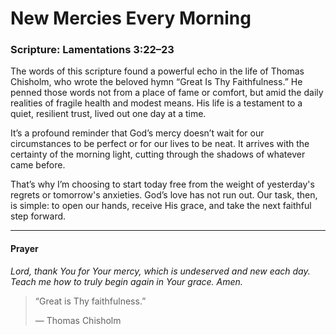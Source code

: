 # New Mercies Every Morning

### Scripture: **Lamentations 3:22–23**

The words of this scripture found a powerful echo in the life of Thomas Chisholm, who wrote the beloved hymn “Great Is Thy Faithfulness.” He penned those words not from a place of fame or comfort, but amid the daily realities of fragile health and modest means. His life is a testament to a quiet, resilient trust, lived out one day at a time.

It’s a profound reminder that God’s mercy doesn’t wait for our circumstances to be perfect or for our lives to be neat. It arrives with the certainty of the morning light, cutting through the shadows of whatever came before.

That’s why I’m choosing to start today free from the weight of yesterday's regrets or tomorrow's anxieties. God’s love has not run out. Our task, then, is simple: to open our hands, receive His grace, and take the next faithful step forward.

---

#### Prayer
*Lord, thank You for Your mercy, which is undeserved and new each day. Teach me how to truly begin again in Your grace. Amen.*

> “Great is Thy faithfulness.”
>
> — Thomas Chisholm
